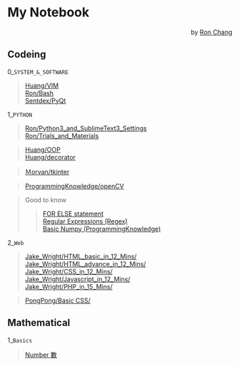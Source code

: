 # My Notebook  
<p align="right">by <a href="https://github.com/Ron-Chang">Ron Chang</a></p>

## Codeing  
 0_`SYSTEM_&_SOFTWARE`  
> [Huang/VIM](https://github.com/Ron-Chang/MyNotebook/tree/master/Coding/0_System_Software/Huang/VIM)  
> [Ron/Bash](https://github.com/Ron-Chang/MyNotebook/tree/master/Coding/0_System_Software/Ron/Bash)  
> [Sentdex/PyQt](https://github.com/Ron-Chang/MyNotebook/tree/master/Coding/0_System_Software/Sentdex/PyQt)  

 1_`PYTHON`  
> [Ron/Python3_and_SublimeText3_Settings](https://github.com/Ron-Chang/MyNotebook/blob/master/Coding/1_Python/Ron/0_Introduction/00_Python_3_DevEnv.md)  
> [Ron/Trials_and_Materials](https://github.com/Ron-Chang/MyNotebook/tree/master/Coding/1_Python/Ron/Trials_and_Materials)

> [Huang/OOP](https://github.com/Ron-Chang/MyNotebook/tree/master/Coding/1_Python/Huang/OOP)  
> [Huang/decorator](https://github.com/Ron-Chang/MyNotebook/tree/master/Coding/1_Python/Huang/decorator)  

> [Ｍorvan/tkinter](https://github.com/Ron-Chang/MyNotebook/tree/master/Coding/1_Python/Ｍorvan/tkinter)  

> [ProgrammingKnowledge/openCV](https://github.com/Ron-Chang/MyNotebook/tree/master/Coding/1_Python/ProgrammingKnowledge/openCV)  

> Good to know
>> [FOR ELSE statement](https://github.com/Ron-Chang/MyNotebook/blob/master/Coding/1_Python/Ron/3_Statement/2_for_else/for_else.md)  
>> [Regular Expressions (Regex)](https://github.com/Ron-Chang/MyNotebook/blob/master/Coding/1_Python/Corey_Schafer/Regular_Expressions_Regex/regex.md)  
>> [Basic Numpy (ProgrammingKnowledge)](https://github.com/Ron-Chang/MyNotebook/tree/master/Coding/1_Python/ProgrammingKnowledge/NumPy)  

 2_`Web`
> [Jake_Wright/HTML_basic_in_12_Mins/](https://github.com/Ron-Chang/MyNotebook/tree/master/Coding/2_Web/html_CSS/Jake_Wright%20/HTML_basic_in_12_Mins)  
> [Jake_Wright/HTML_advance_in_12_Mins/](https://github.com/Ron-Chang/MyNotebook/blob/master/Coding/2_Web/html_CSS/Jake_Wright%20/HTML_advance_in_12_Mins)  
> [Jake_Wright/CSS_in_12_Mins/](https://github.com/Ron-Chang/MyNotebook/tree/master/Coding/2_Web/html_CSS/Jake_Wright%20/CSS_in_12_Mins)  
> [Jake_Wright/Javascript_in_12_Mins/](https://github.com/Ron-Chang/MyNotebook/tree/master/Coding/2_Web/Javascript/Jake_Wright%20/Javascript_in_12_Mins)  
> [Jake_Wright/PHP_in_15_Mins/](https://github.com/Ron-Chang/MyNotebook/tree/master/Coding/2_Web/SQL_PHP/Jake_Wright%20/PHP_in_15_Mins)

> [PongPong/Basic CSS/](https://github.com/Ron-Chang/MyNotebook/tree/master/Coding/2_Web/html_CSS/PongPong/Basic%20CSS)  

## Mathematical  

 1_`Basics`
> [Number 數](https://github.com/Ron-Chang/MyNotebook/tree/master/Mathematical/number)

